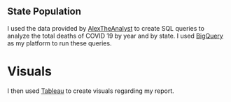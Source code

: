 ## State Population 
I used the data provided by [AlexTheAnalyst](https://github.com/AlexTheAnalyst/PortfolioProjects) to create SQL queries to analyze the total deaths of COVID 19 by year and by state. I used [BigQuery](https://console.cloud.google.com/bigquery?sq=102723042158:ff0668dfa4864282a328d7024192beef) as my platform to run these queries. 
# Visuals
I then used [Tableau](https://public.tableau.com/app/profile/jerchiel.jusi/viz/StatePopulationCOVID-19/StatePopulationHistory) to create visuals regarding my report. 
